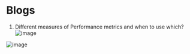 # Blogs

1) Different measures of Performance metrics and when to use which?
![image](https://github.com/LetsDoIt298/Blogs/assets/90137904/ec3d41a7-fedc-4c52-b14a-b1625e852fae)

![image](https://github.com/LetsDoIt298/Blogs/assets/90137904/759e8ddf-86ab-43ed-a36b-10afa81647d7)


